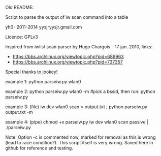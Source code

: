 Old README:

Script to parse the output of iw scan command into a table

yh0- 2011-2014 yysjryysjr.gmail.com

Licence: GPLv3

Inspired from iwlist scan parser by Hugo Chargois - 17 jan. 2010, links:
  - https://bbs.archlinux.org/viewtopic.php?pid=689963
  - https://bbs.archlinux.org/viewtopic.php?pid=737357

Special thanks to jookey!

example 1:
  python parseiw.py wlan0

example 2:
  python parseiw.py wlan0 -m #pick a bssid, then run:
  python parseiw.py <bssid>

example 3: (file)
  iw dev wlan0 scan > output.txt  ; python parseiw.py output.txt -m

example 4: (pipe)
  chmod +x parseiw.py
  iw dev wlan0 scan passive | ./parseiw.py

Note:
Option -c is commented now, marked for removal as this is wrong (lead to race condition?). This script itself is very wrong. Saved here in github for reference and testing.

